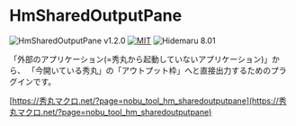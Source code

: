# HmSharedOutputPane

![HmSharedOutputPane v1.2.0](https://img.shields.io/badge/HmSharedOutputPane-v1.2.0-6479ff.svg)
[![MIT](https://img.shields.io/badge/license-MIT-blue.svg?style=flat)](LICENSE)
![Hidemaru 8.01](https://img.shields.io/badge/Hidemaru-v8.01-6479ff.svg)

「外部のアプリケーション(=秀丸から起動していないアプリケーション)」から、
「今開いている秀丸」の「アウトプット枠」へと直接出力するためのプラグインです。

[https://秀丸マクロ.net/?page=nobu_tool_hm_sharedoutputpane](https://秀丸マクロ.net/?page=nobu_tool_hm_sharedoutputpane)


